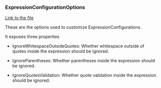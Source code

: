 ### ExpressionConfigurationOptions

[Link to the file](/api/ExpressionEvaluatorForDotNet.ExpressionConfigurationOptions.html)

These are the options used to customize ExpressionConfigurations. 

It exposes three properties

- IgnoreWhitespaceOutsideQuotes: Whether whitespace outside of quotes inside the expression should be ignored.

- IgnoreParentheses: Whether parentheses inside the expression should be ignored.

- IgnoreQuotesValidation: Whether quote validation inside the expression should be ignored.
